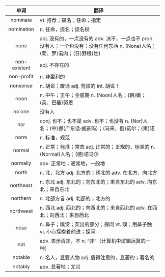 |单词|翻译  |
|:--:|--| 
|	nominate  		|		vt. 推荐；提名；任命；指定	|		
|	nomination  		|		n. 任命，提名；提名权	|		
|	none  		|		adj. 没有的，一点没有的 adv. 决不，一点也不 pron. 没有人；一个也没有；没有任何东西 n. (None)人名；(葡、罗)诺内；(日)野根(姓)	|		
|	non-existent  		|		adj. 不存在的	|		
|	non-profit  		|		n. 非盈利的	|		
|	nonsense  		|		n. 胡说；废话 adj. 荒谬的 int. 胡说！	|		
|	noon  		|		n. 中午；正午；全盛期 n. (Noon)人名；(朝)嫩；(英、巴基)努恩	|		
|	no one  		|		没有人	|		
|	nor  		|		conj. 也不；也不是 adv. 也不；也没有 n. (Nor)人名；(中)挪(广东话·威妥玛)；(马来、俄)诺尔；(柬)诺	|		
|	norm  		|		n. 标准，规范	|		
|	normal  		|		n. 正常；标准；常态 adj. 正常的；正规的，标准的 n. (Normal)人名；(德)诺马尔	|		
|	normally  		|		adv. 正常地；通常地，一般地	|		
|	north  		|		n. 北，北方 adj. 北方的；朝北的 adv. 在北方，向北方	|		
|	northeast  		|		n. 东北 adj. 东北的；向东北的；来自东北的 adv. 向东北；来自东北	|		
|	northern  		|		n. 北部方言 adj. 北部的；北方的	|		
|	northwest  		|		n. 西北 adj. 西北的；向西北的；来自西北的 adv. 在西北；向西北；来自西北	|		
|	nose  		|		n. 鼻子；嗅觉；突出的部分；探问 vt. 嗅；用鼻子触 vi. 小心探索着前进；探问	|		
|	not  		|		adv. 表示否定，不 n. “非”（计算机中逻辑运算的一种）	|		
|	notable  		|		n. 名人，显要人物 adj. 值得注意的，显著的；著名的	|		
|	notably  		|		adv. 显著地；尤其	|		
